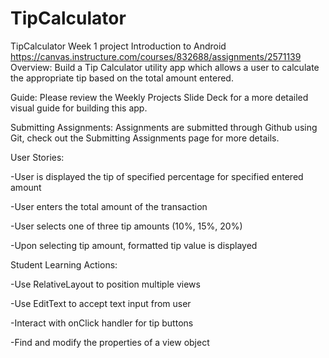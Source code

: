 TipCalculator
=============

TipCalculator Week 1 project Introduction to Android
https://canvas.instructure.com/courses/832688/assignments/2571139
Overview: Build a Tip Calculator utility app which allows a user to calculate the appropriate tip based on the total amount entered.

Guide: Please review the Weekly Projects Slide Deck for a more detailed visual guide for building this app.

Submitting Assignments: Assignments are submitted through Github using Git, check out the Submitting Assignments page for more details.   

User Stories:

-User is displayed the tip of specified percentage for specified entered amount

-User enters the total amount of the transaction

-User selects one of three tip amounts (10%, 15%, 20%)

-Upon selecting tip amount, formatted tip value is displayed


Student Learning Actions:

-Use RelativeLayout to position multiple views

-Use EditText to accept text input from user

-Interact with onClick handler for tip buttons

-Find and modify the properties of a view object

